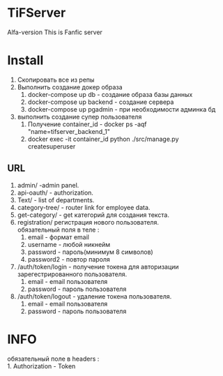 # TiFServer
Alfa-version  This is Fanfic server

# Install
1. Скопировать все из репы
1. Выполнить создание докер образа
    1. docker-compose up db  - создание образа базы данных
    1. docker-compose up backend  - создание сервера
    1. docker-compose up pgadmin  - при необходимости админка бд
1. выполнить создание супер пользователя 
    1. Получение container_id - docker ps -aqf "name=tifserver_backend_1"
    1. docker exec -it container_id python ./src/manage.py createsuperuser
    





## URL
1. admin/ -admin panel.
1. api-oauth/ - authorization.
1. Text/ - list of departments.
1. category-tree/ - router link for employee data.
1. get-category/ - get категорий для создания текста.
1. registration/ регистрация нового пользователя.  
    обязательный поля в теле :
    1. email - формат email
    1. username - любой никнейм
    1. password - пароль(минимум 8 символов)
    1. password2 - повтор пароля  
1. /auth/token/login - получение токена для авторизации зарегестрированного пользователя.
    1. email -  email пользователя
    1. password - пароль пользователя
1. /auth/token/logout - удаление токена пользователя.
    1. email -  email пользователя
    1. password - пароль пользователя


# INFO
обязательный поле в headers :  
    1. Authorization - Token <token>

